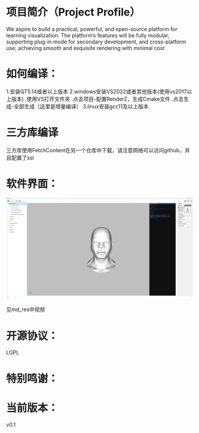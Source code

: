 # 项目简介（Project Profile）              

 We aspire to build a practical, powerful, and open-source platform for learning visualization. The platform’s features will be fully modular, supporting plug-in mode for secondary development, and cross-platform use, achieving smooth and exquisite rendering with minimal cost

# 如何编译：
1.安装QT5.14或者以上版本
2.windows安装VS2022或者其他版本(使用vs2017以上版本)
.使用VS打开文件夹
.点击项目-配置RenderZ，生成Cmake文件
.点击生成-全部生成（这里是增量编译）
3.linux安装gcc11及以上版本

# 三方库编译
三方库使用FetchContent在另一个仓库中下载，请注意网络可以访问github，并且配置了ssl

# 软件界面：

![./md_res/v0_1_test.png](./md_res/2025-10-05_172752.png)

见md_res中视频

# 开源协议：

LGPL

# 特别鸣谢：


# 当前版本：
v0.1